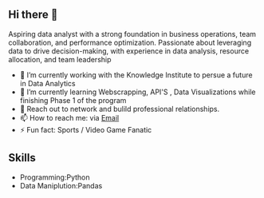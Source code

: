## Hi there 👋

Aspiring data analyst with a strong foundation in business operations, team collaboration, and performance optimization. Passionate about leveraging data to drive decision-making, with experience in data analysis, resource allocation, and team leadership

- 🔭 I’m currently working with the Knowledge Institute to persue a future in Data Analytics 
- 🌱 I’m currently learning Webscrapping, API'S , Data Visualizations while finishing Phase 1 of the program 
- 💬 Reach out to network and bulild professional relationships.
- 📫 How to reach me: via [Email](mailto:your.GarryClark89@gmail.com)
- ⚡ Fun fact: Sports / Video Game Fanatic 

## Skills 

- Programming:Python
- Data Maniplution:Pandas
